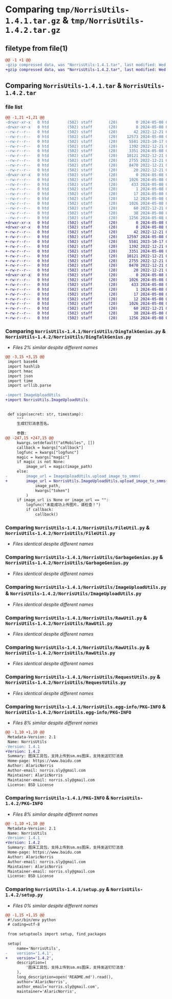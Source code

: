 # Comparing `tmp/NorrisUtils-1.4.1.tar.gz` & `tmp/NorrisUtils-1.4.2.tar.gz`

## filetype from file(1)

```diff
@@ -1 +1 @@
-gzip compressed data, was "NorrisUtils-1.4.1.tar", last modified: Wed May  8 03:18:35 2024, max compression
+gzip compressed data, was "NorrisUtils-1.4.2.tar", last modified: Wed May  8 03:28:08 2024, max compression
```

## Comparing `NorrisUtils-1.4.1.tar` & `NorrisUtils-1.4.2.tar`

### file list

```diff
@@ -1,21 +1,21 @@
-drwxr-xr-x   0 htd        (502) staff       (20)        0 2024-05-08 03:18:34.997584 NorrisUtils-1.4.1/
-drwxr-xr-x   0 htd        (502) staff       (20)        0 2024-05-08 03:18:34.994783 NorrisUtils-1.4.1/NorrisUtils/
--rw-r--r--   0 htd        (502) staff       (20)       42 2022-12-21 09:04:02.000000 NorrisUtils-1.4.1/NorrisUtils/BuildConfig.py
--rw-r--r--   0 htd        (502) staff       (20)    12573 2024-05-08 03:18:05.000000 NorrisUtils-1.4.1/NorrisUtils/DingTalkGenius.py
--rw-r--r--   0 htd        (502) staff       (20)     5581 2023-10-17 09:11:02.000000 NorrisUtils-1.4.1/NorrisUtils/FileUtil.py
--rw-r--r--   0 htd        (502) staff       (20)     1392 2022-12-21 09:04:02.000000 NorrisUtils-1.4.1/NorrisUtils/GarbageGenius.py
--rw-r--r--   0 htd        (502) staff       (20)     3351 2024-05-08 03:17:50.000000 NorrisUtils-1.4.1/NorrisUtils/ImageUploadUtils.py
--rw-r--r--   0 htd        (502) staff       (20)    10121 2022-12-21 09:04:02.000000 NorrisUtils-1.4.1/NorrisUtils/RawUtil.py
--rw-r--r--   0 htd        (502) staff       (20)     2755 2022-12-21 09:04:02.000000 NorrisUtils-1.4.1/NorrisUtils/RawUtils.py
--rw-r--r--   0 htd        (502) staff       (20)     8470 2022-12-21 09:04:02.000000 NorrisUtils-1.4.1/NorrisUtils/RequestUtils.py
--rw-r--r--   0 htd        (502) staff       (20)       20 2022-12-21 09:04:02.000000 NorrisUtils-1.4.1/NorrisUtils/__init__.py
-drwxr-xr-x   0 htd        (502) staff       (20)        0 2024-05-08 03:18:34.996832 NorrisUtils-1.4.1/NorrisUtils.egg-info/
--rw-r--r--   0 htd        (502) staff       (20)     1026 2024-05-08 03:18:34.000000 NorrisUtils-1.4.1/NorrisUtils.egg-info/PKG-INFO
--rw-r--r--   0 htd        (502) staff       (20)      433 2024-05-08 03:18:34.000000 NorrisUtils-1.4.1/NorrisUtils.egg-info/SOURCES.txt
--rw-r--r--   0 htd        (502) staff       (20)        1 2024-05-08 03:18:34.000000 NorrisUtils-1.4.1/NorrisUtils.egg-info/dependency_links.txt
--rw-r--r--   0 htd        (502) staff       (20)       17 2024-05-08 03:18:34.000000 NorrisUtils-1.4.1/NorrisUtils.egg-info/requires.txt
--rw-r--r--   0 htd        (502) staff       (20)       12 2024-05-08 03:18:34.000000 NorrisUtils-1.4.1/NorrisUtils.egg-info/top_level.txt
--rw-r--r--   0 htd        (502) staff       (20)     1026 2024-05-08 03:18:34.997206 NorrisUtils-1.4.1/PKG-INFO
--rw-r--r--   0 htd        (502) staff       (20)       60 2022-12-21 09:04:02.000000 NorrisUtils-1.4.1/README.md
--rw-r--r--   0 htd        (502) staff       (20)       38 2024-05-08 03:18:34.997678 NorrisUtils-1.4.1/setup.cfg
--rw-r--r--   0 htd        (502) staff       (20)     1256 2024-05-08 03:18:24.000000 NorrisUtils-1.4.1/setup.py
+drwxr-xr-x   0 htd        (502) staff       (20)        0 2024-05-08 03:28:08.920722 NorrisUtils-1.4.2/
+drwxr-xr-x   0 htd        (502) staff       (20)        0 2024-05-08 03:28:08.917478 NorrisUtils-1.4.2/NorrisUtils/
+-rw-r--r--   0 htd        (502) staff       (20)       42 2022-12-21 09:04:02.000000 NorrisUtils-1.4.2/NorrisUtils/BuildConfig.py
+-rw-r--r--   0 htd        (502) staff       (20)    12597 2024-05-08 03:28:03.000000 NorrisUtils-1.4.2/NorrisUtils/DingTalkGenius.py
+-rw-r--r--   0 htd        (502) staff       (20)     5581 2023-10-17 09:11:02.000000 NorrisUtils-1.4.2/NorrisUtils/FileUtil.py
+-rw-r--r--   0 htd        (502) staff       (20)     1392 2022-12-21 09:04:02.000000 NorrisUtils-1.4.2/NorrisUtils/GarbageGenius.py
+-rw-r--r--   0 htd        (502) staff       (20)     3351 2024-05-08 03:17:50.000000 NorrisUtils-1.4.2/NorrisUtils/ImageUploadUtils.py
+-rw-r--r--   0 htd        (502) staff       (20)    10121 2022-12-21 09:04:02.000000 NorrisUtils-1.4.2/NorrisUtils/RawUtil.py
+-rw-r--r--   0 htd        (502) staff       (20)     2755 2022-12-21 09:04:02.000000 NorrisUtils-1.4.2/NorrisUtils/RawUtils.py
+-rw-r--r--   0 htd        (502) staff       (20)     8470 2022-12-21 09:04:02.000000 NorrisUtils-1.4.2/NorrisUtils/RequestUtils.py
+-rw-r--r--   0 htd        (502) staff       (20)       20 2022-12-21 09:04:02.000000 NorrisUtils-1.4.2/NorrisUtils/__init__.py
+drwxr-xr-x   0 htd        (502) staff       (20)        0 2024-05-08 03:28:08.919866 NorrisUtils-1.4.2/NorrisUtils.egg-info/
+-rw-r--r--   0 htd        (502) staff       (20)     1026 2024-05-08 03:28:08.000000 NorrisUtils-1.4.2/NorrisUtils.egg-info/PKG-INFO
+-rw-r--r--   0 htd        (502) staff       (20)      433 2024-05-08 03:28:08.000000 NorrisUtils-1.4.2/NorrisUtils.egg-info/SOURCES.txt
+-rw-r--r--   0 htd        (502) staff       (20)        1 2024-05-08 03:28:08.000000 NorrisUtils-1.4.2/NorrisUtils.egg-info/dependency_links.txt
+-rw-r--r--   0 htd        (502) staff       (20)       17 2024-05-08 03:28:08.000000 NorrisUtils-1.4.2/NorrisUtils.egg-info/requires.txt
+-rw-r--r--   0 htd        (502) staff       (20)       12 2024-05-08 03:28:08.000000 NorrisUtils-1.4.2/NorrisUtils.egg-info/top_level.txt
+-rw-r--r--   0 htd        (502) staff       (20)     1026 2024-05-08 03:28:08.920287 NorrisUtils-1.4.2/PKG-INFO
+-rw-r--r--   0 htd        (502) staff       (20)       60 2022-12-21 09:04:02.000000 NorrisUtils-1.4.2/README.md
+-rw-r--r--   0 htd        (502) staff       (20)       38 2024-05-08 03:28:08.920868 NorrisUtils-1.4.2/setup.cfg
+-rw-r--r--   0 htd        (502) staff       (20)     1256 2024-05-08 03:28:03.000000 NorrisUtils-1.4.2/setup.py
```

### Comparing `NorrisUtils-1.4.1/NorrisUtils/DingTalkGenius.py` & `NorrisUtils-1.4.2/NorrisUtils/DingTalkGenius.py`

 * *Files 2% similar despite different names*

```diff
@@ -3,15 +3,15 @@
 import base64
 import hashlib
 import hmac
 import json
 import time
 import urllib.parse
 
-import ImageUploadUtils
+import NorrisUtils.ImageUploadUtils
 
 
 def sign(secret: str, timestamp):
     """
     生成钉钉消息签名。
 
     参数:
@@ -247,15 +247,15 @@
     kwargs.setdefault("atMobiles", [])
     callback = kwargs["callback"]
     logfunc = kwargs["logfunc"]
     magic = kwargs["magic"]
     if magic is not None:
         image_url = magic(image_path)
     else:
-        image_url = ImageUploadUtils.upload_image_to_smms(
+        image_url = NorrisUtils.ImageUploadUtils.upload_image_to_smms(
             image_path,
             kwargs["token"]
         )
     if image_url is None or image_url == "":
         logfunc("未能成功上传图片，请检查！")
         if callback:
             callback()
```

### Comparing `NorrisUtils-1.4.1/NorrisUtils/FileUtil.py` & `NorrisUtils-1.4.2/NorrisUtils/FileUtil.py`

 * *Files identical despite different names*

### Comparing `NorrisUtils-1.4.1/NorrisUtils/GarbageGenius.py` & `NorrisUtils-1.4.2/NorrisUtils/GarbageGenius.py`

 * *Files identical despite different names*

### Comparing `NorrisUtils-1.4.1/NorrisUtils/ImageUploadUtils.py` & `NorrisUtils-1.4.2/NorrisUtils/ImageUploadUtils.py`

 * *Files identical despite different names*

### Comparing `NorrisUtils-1.4.1/NorrisUtils/RawUtil.py` & `NorrisUtils-1.4.2/NorrisUtils/RawUtil.py`

 * *Files identical despite different names*

### Comparing `NorrisUtils-1.4.1/NorrisUtils/RawUtils.py` & `NorrisUtils-1.4.2/NorrisUtils/RawUtils.py`

 * *Files identical despite different names*

### Comparing `NorrisUtils-1.4.1/NorrisUtils/RequestUtils.py` & `NorrisUtils-1.4.2/NorrisUtils/RequestUtils.py`

 * *Files identical despite different names*

### Comparing `NorrisUtils-1.4.1/NorrisUtils.egg-info/PKG-INFO` & `NorrisUtils-1.4.2/NorrisUtils.egg-info/PKG-INFO`

 * *Files 8% similar despite different names*

```diff
@@ -1,10 +1,10 @@
 Metadata-Version: 2.1
 Name: NorrisUtils
-Version: 1.4.1
+Version: 1.4.2
 Summary: 图床工具包，支持上传到sm.ms图床，支持发送钉钉消息
 Home-page: https://www.baidu.com
 Author: AlaricNorris
 Author-email: norris.sly@gmail.com
 Maintainer: AlaricNorris
 Maintainer-email: norris.sly@gmail.com
 License: BSD License
```

### Comparing `NorrisUtils-1.4.1/PKG-INFO` & `NorrisUtils-1.4.2/PKG-INFO`

 * *Files 8% similar despite different names*

```diff
@@ -1,10 +1,10 @@
 Metadata-Version: 2.1
 Name: NorrisUtils
-Version: 1.4.1
+Version: 1.4.2
 Summary: 图床工具包，支持上传到sm.ms图床，支持发送钉钉消息
 Home-page: https://www.baidu.com
 Author: AlaricNorris
 Author-email: norris.sly@gmail.com
 Maintainer: AlaricNorris
 Maintainer-email: norris.sly@gmail.com
 License: BSD License
```

### Comparing `NorrisUtils-1.4.1/setup.py` & `NorrisUtils-1.4.2/setup.py`

 * *Files 0% similar despite different names*

```diff
@@ -1,15 +1,15 @@
 #!/usr/bin/env python
 # coding=utf-8
 
 from setuptools import setup, find_packages
 
 setup(
     name='NorrisUtils',
-    version='1.4.1',
+    version='1.4.2',
     description=(
         '图床工具包，支持上传到sm.ms图床，支持发送钉钉消息'
     ),
     long_description=open('README.md').read(),
     author='AlaricNorris',
     author_email='norris.sly@gmail.com',
     maintainer='AlaricNorris',
```

